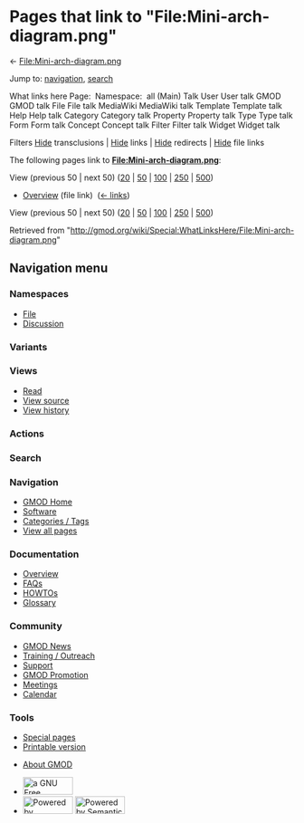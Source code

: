 <div id="mw-page-base" class="noprint">

</div>

<div id="mw-head-base" class="noprint">

</div>

<div id="content" class="mw-body" role="main">

<span id="top"></span>

<div id="mw-js-message" style="display:none;">

</div>



# <span dir="auto">Pages that link to "File:Mini-arch-diagram.png"</span>

<div id="bodyContent">

<div id="contentSub">

←
[File:Mini-arch-diagram.png](/wiki/File:Mini-arch-diagram.png "File:Mini-arch-diagram.png")

</div>

<div id="jump-to-nav" class="mw-jump">

Jump to: [navigation](#mw-navigation), [search](#p-search)

</div>

<div id="mw-content-text">

What links here Page:  Namespace:  all (Main) Talk User User talk GMOD
GMOD talk File File talk MediaWiki MediaWiki talk Template Template talk
Help Help talk Category Category talk Property Property talk Type Type
talk Form Form talk Concept Concept talk Filter Filter talk Widget
Widget talk

Filters
[Hide](/mediawiki/index.php?title=Special:WhatLinksHere/File:Mini-arch-diagram.png&hidetrans=1 "Special:WhatLinksHere/File:Mini-arch-diagram.png")
transclusions \|
[Hide](/mediawiki/index.php?title=Special:WhatLinksHere/File:Mini-arch-diagram.png&hidelinks=1 "Special:WhatLinksHere/File:Mini-arch-diagram.png")
links \|
[Hide](/mediawiki/index.php?title=Special:WhatLinksHere/File:Mini-arch-diagram.png&hideredirs=1 "Special:WhatLinksHere/File:Mini-arch-diagram.png")
redirects \|
[Hide](/mediawiki/index.php?title=Special:WhatLinksHere/File:Mini-arch-diagram.png&hideimages=1 "Special:WhatLinksHere/File:Mini-arch-diagram.png")
file links

The following pages link to
**[File:Mini-arch-diagram.png](/wiki/File:Mini-arch-diagram.png "File:Mini-arch-diagram.png")**:

View (previous 50 \| next 50)
([20](/mediawiki/index.php?title=Special:WhatLinksHere/File:Mini-arch-diagram.png&limit=20 "Special:WhatLinksHere/File:Mini-arch-diagram.png")
\|
[50](/mediawiki/index.php?title=Special:WhatLinksHere/File:Mini-arch-diagram.png&limit=50 "Special:WhatLinksHere/File:Mini-arch-diagram.png")
\|
[100](/mediawiki/index.php?title=Special:WhatLinksHere/File:Mini-arch-diagram.png&limit=100 "Special:WhatLinksHere/File:Mini-arch-diagram.png")
\|
[250](/mediawiki/index.php?title=Special:WhatLinksHere/File:Mini-arch-diagram.png&limit=250 "Special:WhatLinksHere/File:Mini-arch-diagram.png")
\|
[500](/mediawiki/index.php?title=Special:WhatLinksHere/File:Mini-arch-diagram.png&limit=500 "Special:WhatLinksHere/File:Mini-arch-diagram.png"))

- [Overview](/wiki/Overview "Overview") (file link) ‎
  <span class="mw-whatlinkshere-tools">([←
  links](/mediawiki/index.php?title=Special:WhatLinksHere&target=Overview "Special:WhatLinksHere"))</span>

View (previous 50 \| next 50)
([20](/mediawiki/index.php?title=Special:WhatLinksHere/File:Mini-arch-diagram.png&limit=20 "Special:WhatLinksHere/File:Mini-arch-diagram.png")
\|
[50](/mediawiki/index.php?title=Special:WhatLinksHere/File:Mini-arch-diagram.png&limit=50 "Special:WhatLinksHere/File:Mini-arch-diagram.png")
\|
[100](/mediawiki/index.php?title=Special:WhatLinksHere/File:Mini-arch-diagram.png&limit=100 "Special:WhatLinksHere/File:Mini-arch-diagram.png")
\|
[250](/mediawiki/index.php?title=Special:WhatLinksHere/File:Mini-arch-diagram.png&limit=250 "Special:WhatLinksHere/File:Mini-arch-diagram.png")
\|
[500](/mediawiki/index.php?title=Special:WhatLinksHere/File:Mini-arch-diagram.png&limit=500 "Special:WhatLinksHere/File:Mini-arch-diagram.png"))

</div>

<div class="printfooter">

Retrieved from
"<http://gmod.org/wiki/Special:WhatLinksHere/File:Mini-arch-diagram.png>"

</div>

<div id="catlinks" class="catlinks catlinks-allhidden">

</div>

<div class="visualClear">

</div>

</div>

</div>

<div id="mw-navigation">

## Navigation menu

<div id="mw-head">



<div id="left-navigation">

<div id="p-namespaces" class="vectorTabs" role="navigation"
aria-labelledby="p-namespaces-label">

### Namespaces

- <span id="ca-nstab-image"><a href="/wiki/File:Mini-arch-diagram.png" accesskey="c"
  title="View the file page [c]">File</a></span>
- <span id="ca-talk"><a
  href="/mediawiki/index.php?title=File_talk:Mini-arch-diagram.png&amp;action=edit&amp;redlink=1"
  accesskey="t"
  title="Discussion about the content page [t]">Discussion</a></span>

</div>

<div id="p-variants" class="vectorMenu emptyPortlet" role="navigation"
aria-labelledby="p-variants-label">

### 

### Variants[](#)

<div class="menu">

</div>

</div>

</div>

<div id="right-navigation">

<div id="p-views" class="vectorTabs" role="navigation"
aria-labelledby="p-views-label">

### Views

- <span id="ca-view">[Read](/wiki/File:Mini-arch-diagram.png)</span>
- <span id="ca-viewsource"><a
  href="/mediawiki/index.php?title=File:Mini-arch-diagram.png&amp;action=edit"
  accesskey="e" title="This page is protected.
  You can view its source [e]">View source</a></span>
- <span id="ca-history"><a
  href="/mediawiki/index.php?title=File:Mini-arch-diagram.png&amp;action=history"
  accesskey="h" title="Past revisions of this page [h]">View history</a></span>

</div>

<div id="p-cactions" class="vectorMenu emptyPortlet" role="navigation"
aria-labelledby="p-cactions-label">

### Actions[](#)

<div class="menu">

</div>

</div>

<div id="p-search" role="search">

### Search

<div id="simpleSearch">

</div>

</div>

</div>

</div>

<div id="mw-panel">

<div id="p-logo" role="banner">

<a href="/wiki/Main_Page"
style="background-image: url(http://gmod.org/images/GMOD-cogs.png);"
title="Visit the main page"></a>

</div>

<div id="p-Navigation" class="portal" role="navigation"
aria-labelledby="p-Navigation-label">

### Navigation

<div class="body">

- <span id="n-GMOD-Home">[GMOD Home](/wiki/Main_Page)</span>
- <span id="n-Software">[Software](/wiki/GMOD_Components)</span>
- <span id="n-Categories-.2F-Tags">[Categories /
  Tags](/wiki/Categories)</span>
- <span id="n-View-all-pages">[View all
  pages](/wiki/Special:AllPages)</span>

</div>

</div>

<div id="p-Documentation" class="portal" role="navigation"
aria-labelledby="p-Documentation-label">

### Documentation

<div class="body">

- <span id="n-Overview">[Overview](/wiki/Overview)</span>
- <span id="n-FAQs">[FAQs](/wiki/Category:FAQ)</span>
- <span id="n-HOWTOs">[HOWTOs](/wiki/Category:HOWTO)</span>
- <span id="n-Glossary">[Glossary](/wiki/Glossary)</span>

</div>

</div>

<div id="p-Community" class="portal" role="navigation"
aria-labelledby="p-Community-label">

### Community

<div class="body">

- <span id="n-GMOD-News">[GMOD News](/wiki/GMOD_News)</span>
- <span id="n-Training-.2F-Outreach">[Training /
  Outreach](/wiki/Training_and_Outreach)</span>
- <span id="n-Support">[Support](/wiki/Support)</span>
- <span id="n-GMOD-Promotion">[GMOD
  Promotion](/wiki/GMOD_Promotion)</span>
- <span id="n-Meetings">[Meetings](/wiki/Meetings)</span>
- <span id="n-Calendar">[Calendar](/wiki/Calendar)</span>

</div>

</div>

<div id="p-tb" class="portal" role="navigation"
aria-labelledby="p-tb-label">

### Tools

<div class="body">

- <span id="t-specialpages"><a href="/wiki/Special:SpecialPages" accesskey="q"
  title="A list of all special pages [q]">Special pages</a></span>
- <span id="t-print"><a
  href="/mediawiki/index.php?title=Special:WhatLinksHere/File:Mini-arch-diagram.png&amp;printable=yes"
  rel="alternate" accesskey="p"
  title="Printable version of this page [p]">Printable version</a></span>

</div>

</div>

</div>

</div>

<div id="footer" role="contentinfo">

- <span id="footer-places-about">[About
  GMOD](/wiki/GMOD:About "GMOD:About")</span>

<!-- -->

- <span id="footer-copyrightico">[<img src="http://www.gnu.org/graphics/gfdl-logo-small.png" width="88"
  height="31" alt="a GNU Free Documentation License" />](http://www.gnu.org/licenses/fdl-1.3.html)</span>
- <span id="footer-poweredbyico">[<img src="/mediawiki/skins/common/images/poweredby_mediawiki_88x31.png"
  width="88" height="31" alt="Powered by MediaWiki" />](//www.mediawiki.org/)
  [<img
  src="/mediawiki/extensions/SemanticMediaWiki/includes/../resources/images/smw_button.png"
  width="88" height="31" alt="Powered by Semantic MediaWiki" />](https://www.semantic-mediawiki.org/wiki/Semantic_MediaWiki)</span>

<div style="clear:both">

</div>

</div>
